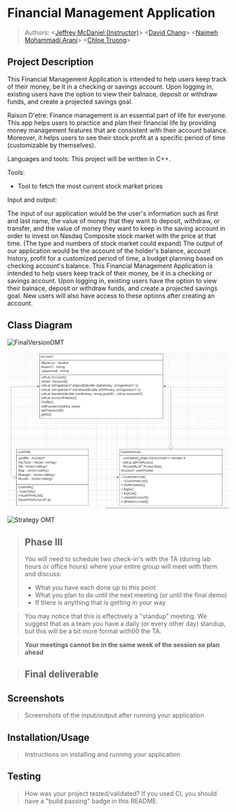 # Financial Management Application

 > Authors: \<[Jeffrey McDaniel (Instructor)](https://github.com/jmcda001)\> \<[David Chang](https://github.com/dchan066-862012834)\> \<[Najmeh Mohammadi Arani](https://github.com/NaMoAr)\> \<[Chloe Truong](https://github.com/loveechloee)\>
 
## Project Description

This Financial Management Application is intended to help users keep track of their money, be it in a checking or savings account. Upon logging in, existing users have the option to view their balnace, deposit or withdraw funds, and create a projected savings goal.  
 
Raison D'etre:
Finance management is an essential part of life for everyone. This app helps users to practice and plan their financial life by providing money management features that are consistent with their account balance.  Moreover, it helps users to see their stock profit at a specific period of time (customizable by themselves).

Languages and tools:
This project will be written in C++.

Tools:
* Tool to fetch the most current stock market prices

Input and output:

The input of our application would be the user's information such as first and last name, the value of money that they want to deposit, withdraw, or transfer, and the value of money they want to keep in the saving account in order to invest on Nasdaq Composite stock market with the price at that time. (The type and numbers of stock market could expand)
The output of our application would be the account of the holder's balance, account history, profit for a customized period of time, a budget planning based on checking account's balance. 
This Financial Management Application is intended to help users keep track of their money, be it in a checking or savings account. Upon logging in, existing users have the option to view their balnace, deposit or withdraw funds, and create a projected savings goal. New users will also have access to these options after creating an account. 



## Class Diagram

![FinalVersionOMT](https://user-images.githubusercontent.com/59351131/90815522-af02c480-e2df-11ea-977e-b885bd6c2b9f.png)

![Singleton](https://github.com/dchan066-862012834/CS100_Final_Project/blob/main/OMT.PNG)

![Strategy OMT](https://user-images.githubusercontent.com/56089475/90972595-4a0dc100-e4cf-11ea-981d-a69b218e6622.png)

 > ## Phase III
 > You will need to schedule two check-in's with the TA (during lab hours or office hours) where your entire group will meet with them and discuss:
 > * What you have each done up to this point
 > * What you plan to do until the next meeting (or until the final demo)
 > * If there is anything that is getting in your way
 
 > You may notice that this is effectively a "standup" meeting. We suggest that as a team you have a daily (or every other day) standup, but this will be a bit more formal with00 the TA. 
 
 > **Your meetings cannot be in the same week of the session so plan ahead**

 > ## Final deliverable
 ## Screenshots
 > Screenshots of the input/output after running your application
 ## Installation/Usage
 > Instructions on installing and running your application
 ## Testing
 > How was your project tested/validated? If you used CI, you should have a "build passing" badge in this README.
